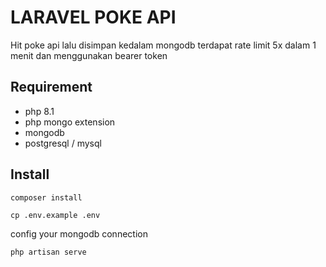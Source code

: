 # LARAVEL POKE API

Hit poke api lalu disimpan kedalam mongodb terdapat rate limit 5x dalam 1 menit dan menggunakan bearer token

## Requirement

- php 8.1
- php mongo extension
- mongodb
- postgresql / mysql

## Install

``` php
composer install
```

``` text
cp .env.example .env
```

config your mongodb connection

```php
php artisan serve
```
